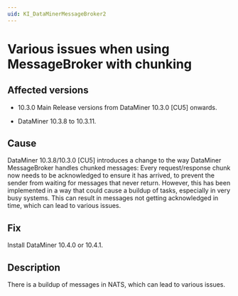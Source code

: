 ```yaml
---
uid: KI_DataMinerMessageBroker2
---
```


# Various issues when using MessageBroker with chunking

## Affected versions

- 10.3.0 Main Release versions from DataMiner 10.3.0 [CU5] onwards.

- DataMiner 10.3.8 to 10.3.11.

## Cause

DataMiner 10.3.8/10.3.0 [CU5] introduces a change to the way DataMiner MessageBroker handles chunked messages: Every request/response chunk now needs to be acknowledged to ensure it has arrived, to prevent the sender from waiting for messages that never return. However, this has been implemented in a way that could cause a buildup of tasks, especially in very busy systems. This can result in messages not getting acknowledged in time, which can lead to various issues.

## Fix

Install DataMiner 10.4.0 or 10.4.1.<!--RN 37532-->

## Description

There is a buildup of messages in NATS, which can lead to various issues.
